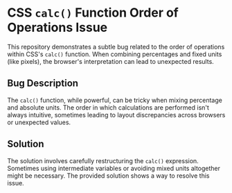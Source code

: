 # CSS `calc()` Function Order of Operations Issue

This repository demonstrates a subtle bug related to the order of operations within CSS's `calc()` function. When combining percentages and fixed units (like pixels), the browser's interpretation can lead to unexpected results.

## Bug Description

The `calc()` function, while powerful, can be tricky when mixing percentage and absolute units. The order in which calculations are performed isn't always intuitive, sometimes leading to layout discrepancies across browsers or unexpected values.

## Solution

The solution involves carefully restructuring the `calc()` expression. Sometimes using intermediate variables or avoiding mixed units altogether might be necessary. The provided solution shows a way to resolve this issue.